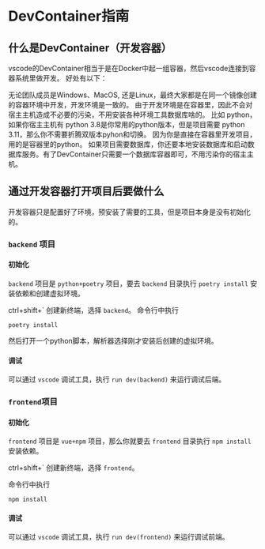 # DevContainer指南

## 什么是DevContainer（开发容器）

vscode的DevContainer相当于是在Docker中起一组容器，然后vscode连接到容器系统里做开发。
好处有以下：

无论团队成员是Windows、MacOS, 还是Linux，最终大家都是在同一个镜像创建的容器环境中开发，开发环境是一致的。
由于开发环境是在容器里，因此不会对宿主主机造成不必要的污染，不用安装各种环境工具数据库啥的。
比如 python，如果你宿主主机有 python 3.8是你常用的python版本，但是项目需要 python 3.11，那么你不需要折腾双版本pyhon和切换。
因为你是直接在容器里开发项目，用的是容器里的python。
如果项目需要数据库，你还要本地安装数据库和启动数据库服务。有了DevContainer只需要一个数据库容器即可，不用污染你的宿主主机。

## 通过开发容器打开项目后要做什么

开发容器只是配置好了环境，预安装了需要的工具，但是项目本身是没有初始化的。

### `backend` 项目

#### 初始化
`backend` 项目是 `python+poetry` 项目，要去 `backend` 目录执行 `poetry install` 安装依赖和创建虚拟环境。

ctrl+shift+\` 创建新终端，选择 `backend`。
命令行中执行

```shell
poetry install
```

然后打开一个python脚本，解析器选择刚才安装后创建的虚拟环境。


#### 调试

可以通过 `vscode` 调试工具，执行 `run dev(backend)` 来运行调试后端。

### `frontend`项目

#### 初始化

`frontend` 项目是 `vue+npm` 项目，那么你就要去 `frontend` 目录执行 `npm install` 安装依赖。

ctrl+shift+\` 创建新终端，选择 `frontend`。

命令行中执行

```shell
npm install
```

#### 调试

可以通过 `vscode` 调试工具，执行 `run dev(frontend)` 来运行调试前端。